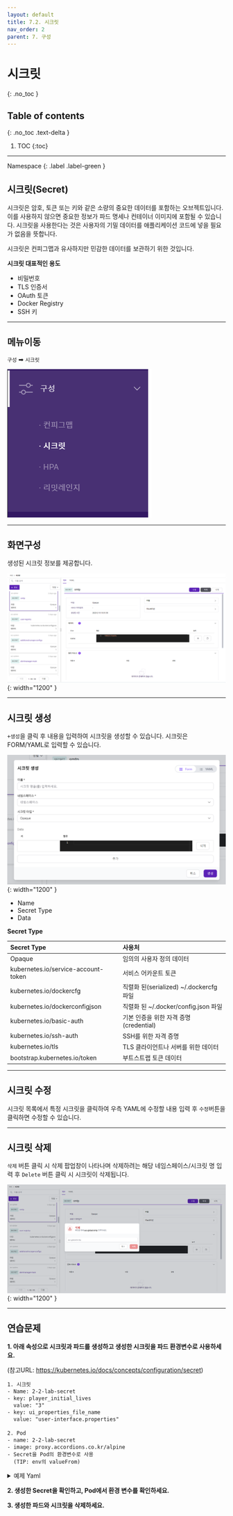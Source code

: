 ```yaml
---
layout: default
title: 7.2. 시크릿
nav_order: 2
parent: 7. 구성
---
```


# 시크릿
{: .no_toc }

## Table of contents
{: .no_toc .text-delta }

1. TOC
{:toc}

---

<div class="code-example" markdown="1">
Namespace
{: .label .label-green }
</div>

## 시크릿(Secret)
시크릿은 암호, 토큰 또는 키와 같은 소량의 중요한 데이터를 포함하는 오브젝트입니다.
이를 사용하지 않으면 중요한 정보가 파드 명세나 컨테이너 이미지에 포함될 수 있습니다.
시크릿을 사용한다는 것은 사용자의 기밀 데이터를 애플리케이션 코드에 넣을 필요가 없음을 뜻합니다.

시크릿은 컨피그맵과 유사하지만 민감한 데이터를 보관하기 위한 것입니다.

**시크릿 대표적인 용도**

- 비밀번호
- TLS 인증서
- OAuth 토큰
- Docker Registry
- SSH 키

---

## 메뉴이동
`구성` ➡ `시크릿`

![config-002.png](/assets/images/config/config-002.png)

---

## 화면구성
생성된 시크릿 정보를 제공합니다.

![config-sc-001.png](/assets/images/config/config-sc-001.png){: width="1200" }

---

## 시크릿 생성
`+생성`을 클릭 후 내용을 입력하여 시크릿을 생성할 수 있습니다. 시크릿은 FORM/YAML로 입력할 수 있습니다.

![config-sc-002.png](/assets/images/config/config-sc-002.png){: width="1200" }

- Name
- Secret Type
- Data


**Secret Type**

| Secret Type         |         사용처    | 
|:-------------|:------------------|
| Opaque	| 임의의 사용자 정의 데이터 |
| kubernetes.io/service-account-token	| 서비스 어카운트 토큰 |
| kubernetes.io/dockercfg	 | 직렬화 된(serialized) ~/.dockercfg 파일 |
| kubernetes.io/dockerconfigjson	| 직렬화 된 ~/.docker/config.json 파일 | 
| kubernetes.io/basic-auth	| 기본 인증을 위한 자격 증명(credential) | 
| kubernetes.io/ssh-auth	| SSH를 위한 자격 증명 |
| kubernetes.io/tls	| TLS 클라이언트나 서버를 위한 데이터 |
| bootstrap.kubernetes.io/token  |	부트스트랩 토큰 데이터 |

---

## 시크릿 수정
시크릿 목록에서 특정 시크릿을 클릭하여 우측 YAML에 수정할 내용 입력 후 `수정`버튼을 클릭하면 수정할 수 있습니다.

---
## 시크릿 삭제
`삭제` 버튼 클릭 시 삭제 팝업창이 나타나며 삭제하려는 해당 네임스페이스/시크릿 명 입력 후 `Delete` 버튼 클릭 시 시크릿이 삭제됩니다.

![secret-delete.png](/assets/images/config/secret-delete.png){: width="1200" }

---
## 연습문제

**1. 아래 속성으로 시크릿과 파드를 생성하고 생성한 시크릿을 파드 환경변수로 사용하세요.**

(참고URL: https://kubernetes.io/docs/concepts/configuration/secret)

```
1. 시크릿
- Name: 2-2-lab-secret
- key: player_initial_lives
  value: "3"
- key: ui_properties_file_name
  value: "user-interface.properties"

2. Pod
- name: 2-2-lab-secret
- image: proxy.accordions.co.kr/alpine
- Secret을 Pod의 환경변수로 사용
  (TIP: env의 valueFrom)
```

<details>
<summary>예제 Yaml</summary>

{% highlight yaml %}
---
apiVersion: v1
kind: Pod
metadata:
  name: secret-demo-pod
spec:
  containers:
    - name: alpine
      image: proxy.accordions.co.kr/alpine
      command: ["sleep", "3600"]
      env:
        - name: upper-case-secret-key-1
          valueFrom:
            secretKeyRef:
              name: secret-name
              key: secret-key-1
        - name: upper-case-secret-key-2
          valueFrom:
            secretKeyRef:
              name: secret-name
              key: secret-key-2
  
{% endhighlight %}
</details>

**2. 생성한 Secret을 확인하고, Pod에서 환경 변수를 확인하세요.**

**3. 생성한 파드와 시크릿을 삭제하세요.**
